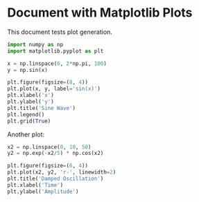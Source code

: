 # Document with Matplotlib Plots

This document tests plot generation.

```python
import numpy as np
import matplotlib.pyplot as plt

x = np.linspace(0, 2*np.pi, 100)
y = np.sin(x)

plt.figure(figsize=(8, 4))
plt.plot(x, y, label='sin(x)')
plt.xlabel('x')
plt.ylabel('y')
plt.title('Sine Wave')
plt.legend()
plt.grid(True)
```

Another plot:

```python
x2 = np.linspace(0, 10, 50)
y2 = np.exp(-x2/5) * np.cos(x2)

plt.figure(figsize=(6, 4))
plt.plot(x2, y2, 'r-', linewidth=2)
plt.title('Damped Oscillation')
plt.xlabel('Time')
plt.ylabel('Amplitude')
```